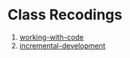 # Class Recodings

1. [working-with-code](https://github.com/hackyourfuturebelgium/working-with-code/tree/master/class-recordings.md)
1. [incremental-development](https://github.com/hackyourfuturebelgium/incremental-development/tree/master/class-recordings.md)
